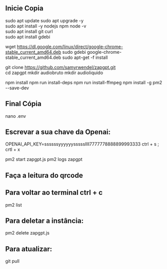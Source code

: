 ## Inicie Copia  

sudo apt update 
sudo apt upgrade -y  
sudo apt install -y nodejs npm 
node -v  
sudo apt install git curl  
sudo apt install gdebi 

wget https://dl.google.com/linux/direct/google-chrome-stable_current_amd64.deb 
sudo gdebi google-chrome-stable_current_amd64.deb 
sudo apt-get -f install  

git clone https://github.com/samyrwendel/zapgpt.git  
cd zapgpt 
mkdir audiobruto 
mkdir audioliquido  

npm install 
npm run install-deps 
npm run install-ffmpeg 
npm install -g 
pm2 --save-dev  

## Final Cópia 

nano .env  

## Escrevar a sua chave da Openai: 

OPENAI_API_KEY=ssssssyyyyyysssssllll7777778888899993333 
ctrl + s ; crtl + x  

pm2 start zapgpt.js 
pm2 logs zapgpt 

## Faça a leitura do qrcode  

## Para voltar ao terminal ctrl + c  
pm2 list  

## Para deletar a instância: 
pm2 delete zapgpt.js  

## Para atualizar: 
git pull 
